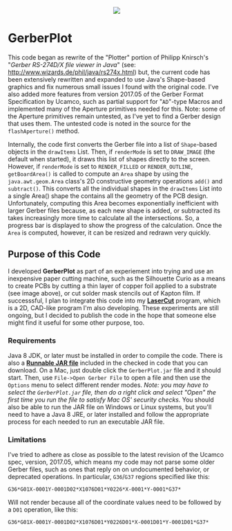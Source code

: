 <p align="center"><img src="https://github.com/wholder/GerberPlot/blob/master/images/GerberPlot%20Screenshot.png"></p>

# GerberPlot
This code began as rewrite of the "Plotter" portion of Philipp Knirsch's "_Gerber RS-274D/X file viewer in Java_" (see: http://www.wizards.de/phil/java/rs274x.html) but, the current code has been extensively rewritten and expanded to use Java's Shape-based graphics and fix numerous small issues I found with the original code.  I've also  added more features from version 2017.05 of the Gerber Format Specification by Ucamco, such as partial support for "`AD`"-type Macros and implemented many of the Aperture primitives needed for this.  Note: some of the Aperture primitives remain untested, as I've yet to find a Gerber design that uses them. The untested code is noted in the source for the `flashAperture()` method.

Internally, the code first converts the Gerber file into a list of `Shape`-based objects in the `drawItems` List.  Then, if `renderMode` is set to `DRAW_IMAGE` (the default when started), it draws this list of shapes directly to the screen.  However, if `renderMode` is set to `RENDER_FILLED` or `RENDER_OUTLINE`, `getBoardArea()` is called to compute an `Area` shape by using the `java.awt.geom.Area` class's 2D constructive geometry operations `add()` and `subtract()`.  This converts all the individual shapes in the `drawItems` List into a single Area() shape the contains all the geometry of the PCB design.  Unfortunately, computing this Area becomes exponentially inefficient with larger Gerber files because, as each new shape is added, or subtracted its takes increasingly more time to calculate all the intersections.  So, a progress bar is displayed to show the progress of the calculation.  Once the `Area` is computed, however, it can be resized and redrawn very quickly.
## Purpose of this Code
I developed **GerberPlot** as part of an experiement into trying and use an inexpensive paper cutting machine, such as the Silhouette Curio as a means to create PCBs by cutting a thin layer of copper foil applied to a substrate (see image above), or cut solder mask stencils out of Kapton film.  If successsful, I plan to integrate this code into my [**LaserCut**](https://github.com/wholder/LaserCut) program, which is a 2D, CAD-like program I'm also developing.  These experiments are still ongoing, but I decided to publish the code in the hope that someone else might find it useful for some other purpose, too.
### Requirements
Java 8 JDK, or later must be installed in order to compile the code.  There is also a [**Runnable JAR file**](https://github.com/wholder/GerberPlot/tree/master/out/artifacts/GerberPlot_jar) included in the checked in code that you can download.   On a Mac, just double click the `GerberPlot.jar` file and it should start.  Then, use `File->Open Gerber File` to open a file and then use the `Options` menu to select different render modes.  _Note: you may have to select the `GerberPlot.jar` file, then do a right click and select "Open" the first time you run the file to satisfy Mac OS' security checks._  You should also be able to run the JAR file on Windows or Linux systems, but you'll need to have a Java 8 JRE, or later installed and follow the appropriate process for each needed to run an executable JAR file.
### Limitations
 I've tried to adhere as close as possible to the latest revision of the Ucamco spec, version, 2017.05, which means my code may not parse some older Gerber files, such as ones that reply on on undocumented behavior, or deprecated operations.  In particular, `G36`/`G37` regions specified like this:

    G36*G01X-0001Y-0001D02*X1076D01*Y0226*X-0001*Y-0001*G37*

  Will not render because all of the coordinate values need to be followed by a `D01` operation, like this:

    G36*G01X-0001Y-0001D02*X1076D01*Y0226D01*X-0001D01*Y-0001D01*G37*
